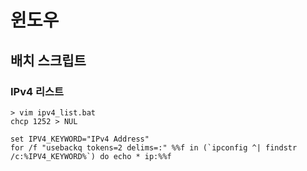 # 윈도우

## 배치 스크립트

### IPv4 리스트

    > vim ipv4_list.bat
    chcp 1252 > NUL

    set IPV4_KEYWORD="IPv4 Address"
    for /f "usebackq tokens=2 delims=:" %%f in (`ipconfig ^| findstr /c:%IPV4_KEYWORD%`) do echo * ip:%%f

